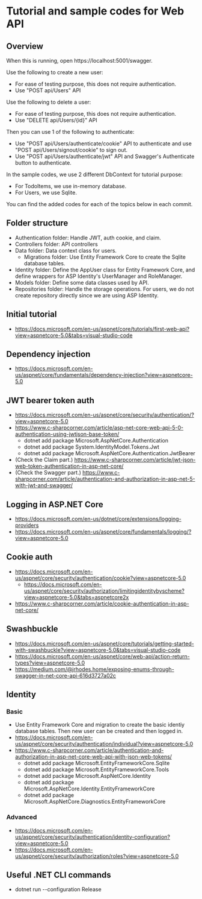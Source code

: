 # Tutorial and sample codes for Web API

## Overview

When this is running, open https://localhost:5001/swagger. 

Use the following to create a new user:
- For ease of testing purpose, this does not require authentication.
- Use "POST api/Users" API

Use the following to delete a user:
- For ease of testing purpose, this does not require authentication.
- Use "DELETE api/Users/{id}" API

Then you can use 1 of the following to authenticate:
- Use "POST api/Users/authenticate/cookie" API to authenticate and use "POST api/Users/signout/cookie" to sign out.
- Use "POST api/Users/authenticate/jwt" API and Swagger's Authenticate button to authenticate.

In the sample codes, we use 2 different DbContext for tutorial purpose:
- For TodoItems, we use in-memory database.
- For Users, we use Sqlite.

You can find the added codes for each of the topics below in each commit.

## Folder structure

- Authentication folder: Handle JWT, auth cookie, and claim.
- Controllers folder: API controllers
- Data folder: Data context class for users.
   - Migrations folder: Use Entity Framework Core to create the Sqlite database tables.
- Identity folder: Define the AppUser class for Entity Framework Core, and define wrappers for ASP Identity's UserManager and RoleManager.
- Models folder: Define some data classes used by API.
- Repositories folder: Handle the storage operations. For users, we do not create repository directly since we are using ASP Identity.

## Initial tutorial

- https://docs.microsoft.com/en-us/aspnet/core/tutorials/first-web-api?view=aspnetcore-5.0&tabs=visual-studio-code

## Dependency injection

- https://docs.microsoft.com/en-us/aspnet/core/fundamentals/dependency-injection?view=aspnetcore-5.0

## JWT bearer token auth

- https://docs.microsoft.com/en-us/aspnet/core/security/authentication/?view=aspnetcore-5.0
- https://www.c-sharpcorner.com/article/asp-net-core-web-api-5-0-authentication-using-jwtjson-base-token/
   - dotnet add package Microsoft.AspNetCore.Authentication
   - dotnet add package System.IdentityModel.Tokens.Jwt
   - dotnet add package Microsoft.AspNetCore.Authentication.JwtBearer
- (Check the Claim part.) https://www.c-sharpcorner.com/article/jwt-json-web-token-authentication-in-asp-net-core/
- (Check the Swagger part.) https://www.c-sharpcorner.com/article/authentication-and-authorization-in-asp-net-5-with-jwt-and-swagger/

## Logging in ASP.NET Core

- https://docs.microsoft.com/en-us/dotnet/core/extensions/logging-providers
- https://docs.microsoft.com/en-us/aspnet/core/fundamentals/logging/?view=aspnetcore-5.0

## Cookie auth

- https://docs.microsoft.com/en-us/aspnet/core/security/authentication/cookie?view=aspnetcore-5.0
   - https://docs.microsoft.com/en-us/aspnet/core/security/authorization/limitingidentitybyscheme?view=aspnetcore-5.0&tabs=aspnetcore2x
- https://www.c-sharpcorner.com/article/cookie-authentication-in-asp-net-core/ 

## Swashbuckle

- https://docs.microsoft.com/en-us/aspnet/core/tutorials/getting-started-with-swashbuckle?view=aspnetcore-5.0&tabs=visual-studio-code
- https://docs.microsoft.com/en-us/aspnet/core/web-api/action-return-types?view=aspnetcore-5.0
- https://medium.com/@jrhodes.home/exposing-enums-through-swagger-in-net-core-api-616d3727a02c

## Identity

### Basic

- Use Entity Framework Core and migration to create the basic identiy database tables. Then new user can be created and then logged in.
- https://docs.microsoft.com/en-us/aspnet/core/security/authentication/individual?view=aspnetcore-5.0
- https://www.c-sharpcorner.com/article/authentication-and-authorization-in-asp-net-core-web-api-with-json-web-tokens/
   - dotnet add package Microsoft.EntityFrameworkCore.Sqlite
   - dotnet add package Microsoft.EntityFrameworkCore.Tools
   - dotnet add package Microsoft.AspNetCore.Identity
   - dotnet add package Microsoft.AspNetCore.Identity.EntityFrameworkCore
   - dotnet add package Microsoft.AspNetCore.Diagnostics.EntityFrameworkCore

### Advanced

- https://docs.microsoft.com/en-us/aspnet/core/security/authentication/identity-configuration?view=aspnetcore-5.0
- https://docs.microsoft.com/en-us/aspnet/core/security/authorization/roles?view=aspnetcore-5.0

## Useful .NET CLI commands

- dotnet run --configuration Release
